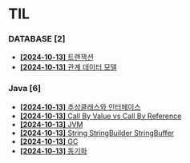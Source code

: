 # TIL
 
### DATABASE [2]
- [**[2024-10-13]**  트랜잭션](https://github.com/A-lass/TIL/blob/main/DATABASE/트랜잭션.md)
- [**[2024-10-13]**  관계 데이터 모델](https://github.com/A-lass/TIL/blob/main/DATABASE/관계_데이터_모델.md)
### Java [6]
- [**[2024-10-13]**  추상클래스와 인터페이스](https://github.com/A-lass/TIL/blob/main/Java/추상클래스와_인터페이스.md)
- [**[2024-10-13]**  Call By Value vs Call By Reference](https://github.com/A-lass/TIL/blob/main/Java/Call_By_Value_vs_Call_By_Reference.md)
- [**[2024-10-13]**  JVM](https://github.com/A-lass/TIL/blob/main/Java/JVM.md)
- [**[2024-10-13]**  String StringBuilder StringBuffer](https://github.com/A-lass/TIL/blob/main/Java/String_StringBuilder_StringBuffer.md)
- [**[2024-10-13]**  GC](https://github.com/A-lass/TIL/blob/main/Java/GC.md)
- [**[2024-10-13]**  동기화](https://github.com/A-lass/TIL/blob/main/Java/동기화.md)

